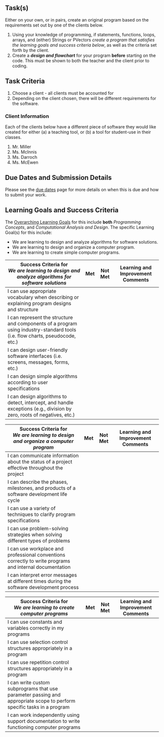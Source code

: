 ## Task(s)
Either on your own, or in pairs, create an original program based on the requirements set out by one of the clients below.

1. Using your knowledge of programming, if statements, functions, loops, arrays, and (either) Strings or PVectors _create a program that satisfies the learning goals and success criteria below_, as well as the criteria set forth by the client.  
2. Create a _**design and flowchart**_ for your program **before** starting on the code.  This must be shown to both the teacher and the client prior to coding.

## Task Criteria
1. Choose a client - all clients must be accounted for
2. Depending on the client chosen, there will be different requirements for the software.


### Client Information

Each of the clients below have a different piece of software they would like created for either (a) a teaching tool, or (b) a tool for student-use in their classes.

1. Mr. Miller
2. Ms. McInnis
3. Ms. Darroch
4. Ms. McEwen


## Due Dates and Submission Details

Please see the [due dates](./Due-Dates-and-Submission-Details) page for more details on when this is due and how to submit your work.

## Learning Goals and Success Criteria

The [Overarching Learning Goals](./images/ICS2O.jpg) for this include **both** _Programming Concepts_, and _Computational Analysis and Design_.
The specific Learning Goal(s) for this include:
  * We are learning to design and analyze algorithms for software solutions. 
  * We are learning to design and organize a computer program.
  * We are learning to create simple computer programs.



| Success Criteria for <br/> _We are learning to design and analyze algorithms for software solutions_ | Met | Not Met | Learning and Improvement Comments |
| ----------- | --- | ------ | ------- |
| I can use appropriate vocabulary when describing or explaining program designs and structure | | | |
| I can represent the structure and components of a program using industry-standard tools (i.e. flow charts, pseudocode, etc.) | | | |
| I can design user-friendly software interfaces (i.e. screens, messages, forms, etc.)  | | | |
| I can design simple algorithms according to user specifications | | | |
| I can design algorithms to detect, intercept, and handle exceptions (e.g., division by zero, roots of negatives, etc.) | | | |


| Success Criteria for <br/> _We are learning to design and organize a computer program_ | Met | Not Met | Learning and Improvement Comments |
| ----------- | --- | ------ | ------- |
| I can communicate information about the status of a project effective throughout the project | | | |
| I can describe the phases, milestones, and products of a software development life cycle | | | |
| I can use a variety of techniques to clarify program specifications | | | |
| I can use problem-solving strategies when solving different types of problems | | | |
| I can use workplace and professional conventions correctly to write programs and internal documentation | | | |
| I can interpret error messages at different times during the software development process | | | |


| Success Criteria for <br/> _We are learning to create computer programs_ | Met | Not Met | Learning and Improvement Comments |
| ----------- | --- | ------ | ------- |
| I can use constants and variables correctly in my programs | | | |
| I can use selection control structures appropriately in a program | | | |
| I can use repetition control structures appropriately in a program | | | |
| I can write custom subprograms that use parameter passing and appropriate scope to perform specific tasks in a program | | | |
| I can work independently using support documentation to write functioning computer programs | | | |

